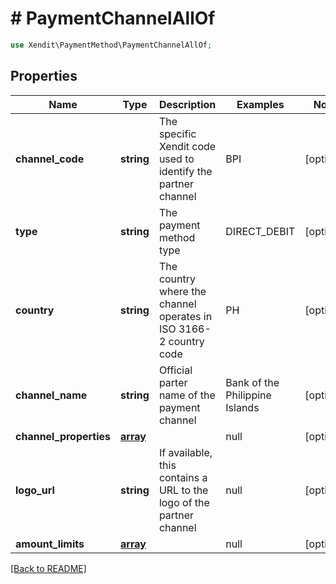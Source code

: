 # # PaymentChannelAllOf


```php
use Xendit\PaymentMethod\PaymentChannelAllOf;
```

## Properties

Name | Type | Description | Examples | Notes
------------ | ------------- | ------------- | ------------- | ------------- 
**channel_code** | **string** | The specific Xendit code used to identify the partner channel | BPI |  [optional]
**type** | **string** | The payment method type | DIRECT_DEBIT |  [optional]
**country** | **string** | The country where the channel operates  in ISO 3166-2 country code | PH |  [optional]
**channel_name** | **string** | Official parter name of the payment channel | Bank of the Philippine Islands |  [optional]
**channel_properties** | [**array**](ChannelProperty.md) |  | null |  [optional]
**logo_url** | **string** | If available, this contains a URL to the logo of the partner channel | null |  [optional]
**amount_limits** | [**array**](ChannelAmountLimits.md) |  | null |  [optional]

[[Back to README]](../../README.md)
